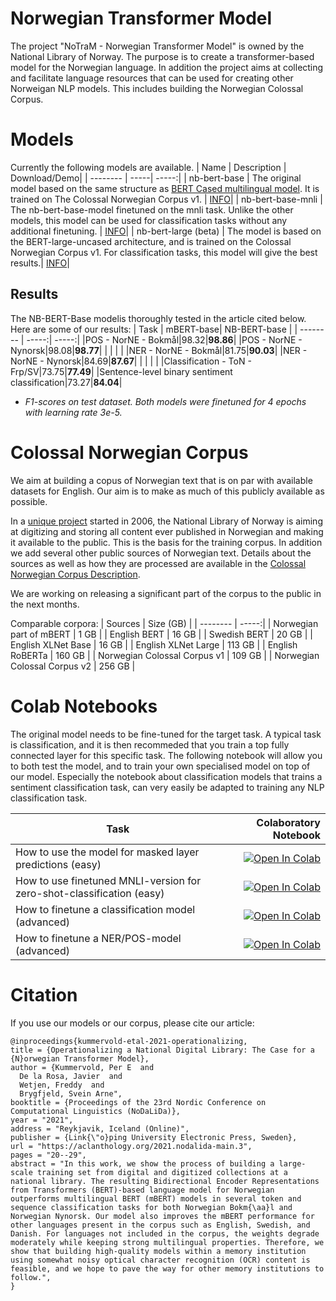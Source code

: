 # Norwegian Transformer Model
The project "NoTraM - Norwegian Transformer Model" is owned by the National Library of Norway. The purpose is to create a transformer-based model for the Norwegian language. In addition the project aims at collecting and facilitate language resources that can be used for creating other Norweigan NLP models. This includes building the Norwegian Colossal Corpus.

# Models
Currently the following models are available. 
| Name  |  Description | Download/Demo|
| -------- |  -----| -----:|
| nb-bert-base | The original model based on the same structure as [BERT Cased multilingual model](https://github.com/google-research/bert/blob/master/multilingual.md). It is trained on The Colossal Norwegian Corpus v1.  | [INFO](https://huggingface.co/NbAiLab/nb-bert-base)|
| nb-bert-base-mnli | The nb-bert-base-model finetuned on the mnli task. Unlike the other models, this model can be used for classification tasks without any additional finetuning. | [INFO](https://huggingface.co/NbAiLab/nb-bert-base-mnli)|
| nb-bert-large (beta) | The model is based on the BERT-large-uncased architecture, and is trained on the Colossal Norwegian Corpus v1. For classification tasks, this model will give the best results.| [INFO](https://huggingface.co/NbAiLab/nb-bert-large)|


## Results
The NB-BERT-Base modelis thoroughly tested in the article cited below. Here are some of our results:
| Task  |   mBERT-base| NB-BERT-base |
| -------- |   -----:| -----:|
|POS - NorNE - Bokmål|98.32|**98.86**|
|POS - NorNE - Nynorsk|98.08|**98.77**|
| | | |
|NER - NorNE - Bokmål|81.75|**90.03**|
|NER - NorNE - Nynorsk|84.69|**87.67**|
| | | |
|Classification - ToN - Frp/SV|73.75|**77.49**|
|Sentence-level binary sentiment classification|73.27|**84.04**|

* *F1-scores on test dataset. Both models were finetuned for 4 epochs with learning rate 3e-5.*

# Colossal Norwegian Corpus
We aim at building a copus of Norwegian text that is on par with available datasets for English. Our aim is to make as much of this publicly available as possible. 

In a [unique project](https://www.zdnet.com/article/norways-petabyte-plan-store-everything-ever-published-in-a-1000-year-archive/) started in 2006, the National Library of Norway is aiming at digitizing and storing all content ever published in Norwegian and making it available to the public. This is the basis for the training corpus. In addition we add several other public sources of Norwegian text. Details about the sources as well as how they are processed are available in the [Colossal Norwegian Corpus Description](https://github.com/NBAiLab/notram/tree/master/corpus).

We are working on releasing a significant part of the corpus to the public in the next months. 

Comparable corpora:
| Sources  |  Size (GB) |
| -------- |  -----:|
| Norwegian part of mBERT | 1 GB |
| English BERT | 16 GB |
| Swedish BERT | 20 GB |
| English XLNet Base | 16 GB |
| English XLNet Large | 113 GB |
| English RoBERTa | 160 GB |
| Norwegian Colossal Corpus v1 | 109 GB |
| Norwegian Colossal Corpus v2 | 256 GB |

# Colab Notebooks
The original model needs to be fine-tuned for the target task. A typical task is classification, and it is then recommeded that you train a top fully connected layer for this specific task. The following notebook will allow you to both test the model, and to train your own specialised model on top of our model. Especially the notebook about classification models that trains a sentiment classification task, can very easily be adapted to training any NLP classification task.

| Task  |   Colaboratory Notebook |
| -------- | -----:|
| How to use the model for masked layer predictions (easy)|<a href="https://colab.research.google.com/gist/peregilk/f3054305cfcbefb40f72ea405b031438/nbailab-masked-layer-pipeline-example.ipynb" target="_blank"><img src="https://colab.research.google.com/assets/colab-badge.svg" alt="Open In Colab"/></a> |
| How to use finetuned MNLI-version for zero-shot-classification (easy)|<a href="https://colab.research.google.com/gist/peregilk/769b5150a2f807219ab8f15dd11ea449/nbailab-mnli-norwegian-demo.ipynb" target="_blank"><img src="https://colab.research.google.com/assets/colab-badge.svg" alt="Open In Colab"/></a> |
| How to finetune a classification model (advanced)| <a href="https://colab.research.google.com/gist/peregilk/3c5e838f365ab76523ba82ac595e2fcc/nbailab-finetuning-and-evaluating-a-bert-model-for-classification.ipynb" target="_blank"><img src="https://colab.research.google.com/assets/colab-badge.svg" alt="Open In Colab"/></a>|
| How to finetune a NER/POS-model (advanced) | <a href="https://colab.research.google.com/gist/peregilk/6f5efea432e88199f5d68a150cef237f/-nbailab-finetuning-and-evaluating-a-bert-model-for-ner-and-pos.ipynb" target="_blank"><img src="https://colab.research.google.com/assets/colab-badge.svg" alt="Open In Colab"/></a>|


# Citation
If you use our models or our corpus, please cite our article:

    @inproceedings{kummervold-etal-2021-operationalizing,
    title = {Operationalizing a National Digital Library: The Case for a {N}orwegian Transformer Model},
    author = {Kummervold, Per E  and
      De la Rosa, Javier  and
      Wetjen, Freddy  and
      Brygfjeld, Svein Arne",
    booktitle = {Proceedings of the 23rd Nordic Conference on Computational Linguistics (NoDaLiDa)},
    year = "2021",
    address = "Reykjavik, Iceland (Online)",
    publisher = {Link{\"o}ping University Electronic Press, Sweden},
    url = "https://aclanthology.org/2021.nodalida-main.3",
    pages = "20--29",
    abstract = "In this work, we show the process of building a large-scale training set from digital and digitized collections at a national library. The resulting Bidirectional Encoder Representations from Transformers (BERT)-based language model for Norwegian outperforms multilingual BERT (mBERT) models in several token and sequence classification tasks for both Norwegian Bokm{\aa}l and Norwegian Nynorsk. Our model also improves the mBERT performance for other languages present in the corpus such as English, Swedish, and Danish. For languages not included in the corpus, the weights degrade moderately while keeping strong multilingual properties. Therefore, we show that building high-quality models within a memory institution using somewhat noisy optical character recognition (OCR) content is feasible, and we hope to pave the way for other memory institutions to follow.",
    }



